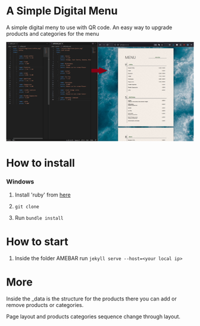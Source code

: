 # A Simple Digital Menu
A simple digital meny to use with QR code. An easy way to upgrade products and categories for the menu

![screenshot](./screenshot.png)

# How to install

### Windows

1. Install 'ruby' from [here](https://rubyinstaller.org/)

2. `git clone`

2. Run `bundle install`

# How to start

1. Inside the folder AMEBAR run `jekyll serve --host=<your local ip>` 

# More
Inside the _data is the structure for the products there you can add or remove products or categories.

Page layout and products categories sequence change through layout.
